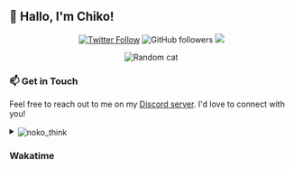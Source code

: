 ## 👋 Hallo, I'm Chiko!

<div align="center">

[![Twitter Follow](https://img.shields.io/twitter/follow/chikoxq?label=Follow)](https://twitter.com/intent/follow?screen_name=chikoxq)
![GitHub followers](https://img.shields.io/github/followers/chikof?label=Follow&style=social)
![](https://komarev.com/ghpvc/?username=chikof&color=blue)

</div>

<a href="https://cataas.com">
<img src="https://cataas.com/cat?type=square" align="right" width="300"alt="Random cat">
</a>

<div><picture><img src="https://raw.githubusercontent.com/carbon-language/carbon-lang/refs/heads/trunk/docs/images/bumper.png" alt=""></picture></div>

### 📫 Get in Touch
Feel free to reach out to me on my [Discord server](https://discord.gg/sejc7TnX6N). I'd love to connect with you!

<details>
<summary>
<img src="https://cdn3.emoji.gg/emojis/64203-noko-think.png" width="35px" height="35px" alt="noko_think" align="center">

### Wakatime
</summary>

<!--START_SECTION:waka-->
![Code Time](http://img.shields.io/badge/Code%20Time-2%2C419%20hrs%2039%20mins-blue)

![Profile Views](http://img.shields.io/badge/Profile%20Views-7-blue)

![Lines of code](https://img.shields.io/badge/From%20Hello%20World%20I%27ve%20Written-9.7%20million%20lines%20of%20code-blue)

**🐱 My GitHub Data** 

> 📦 106.1 kB Used in GitHub's Storage 
 > 
> 🏆 434 Contributions in the Year 2025
 > 
> 💼 Opted to Hire
 > 
> 📜 41 Public Repositories 
 > 
> 🔑 32 Private Repositories 
 > 
**I'm a Night 🦉** 

```text
🌞 Morning                942 commits         █░░░░░░░░░░░░░░░░░░░░░░░░   05.13 % 
🌆 Daytime                5737 commits        ████████░░░░░░░░░░░░░░░░░   31.27 % 
🌃 Evening                8708 commits        ████████████░░░░░░░░░░░░░   47.46 % 
🌙 Night                  2962 commits        ████░░░░░░░░░░░░░░░░░░░░░   16.14 % 
```
📅 **I'm Most Productive on Sunday** 

```text
Monday                   2119 commits        ███░░░░░░░░░░░░░░░░░░░░░░   11.55 % 
Tuesday                  1290 commits        ██░░░░░░░░░░░░░░░░░░░░░░░   07.03 % 
Wednesday                2536 commits        ███░░░░░░░░░░░░░░░░░░░░░░   13.82 % 
Thursday                 2645 commits        ████░░░░░░░░░░░░░░░░░░░░░   14.41 % 
Friday                   3405 commits        █████░░░░░░░░░░░░░░░░░░░░   18.56 % 
Saturday                 2415 commits        ███░░░░░░░░░░░░░░░░░░░░░░   13.16 % 
Sunday                   3939 commits        █████░░░░░░░░░░░░░░░░░░░░   21.47 % 
```


📊 **This Week I Spent My Time On** 

```text
🕑︎ Time Zone: Europe/London

💬 Programming Languages: 
Rust                     7 hrs 58 mins       █████████████████████░░░░   83.37 % 
TOML                     32 mins             █░░░░░░░░░░░░░░░░░░░░░░░░   05.61 % 
Markdown                 14 mins             █░░░░░░░░░░░░░░░░░░░░░░░░   02.54 % 
Docker                   12 mins             █░░░░░░░░░░░░░░░░░░░░░░░░   02.11 % 
TypeScript               11 mins             █░░░░░░░░░░░░░░░░░░░░░░░░   02.07 % 

🔥 Editors: 
Neovim                   9 hrs 33 mins       █████████████████████████   100.00 % 

💻 Operating System: 
Linux                    9 hrs 33 mins       █████████████████████████   100.00 % 
```

**I Mostly Code in TypeScript** 

```text
TypeScript               32 repos            ██████████░░░░░░░░░░░░░░░   40.00 % 
Rust                     30 repos            █████████░░░░░░░░░░░░░░░░   37.50 % 
Nix                      6 repos             ██░░░░░░░░░░░░░░░░░░░░░░░   07.50 % 
Lua                      3 repos             █░░░░░░░░░░░░░░░░░░░░░░░░   03.75 % 
Svelte                   1 repo              ░░░░░░░░░░░░░░░░░░░░░░░░░   01.25 % 
```




 Last Updated on 09/08/2025 01:09:45 UTC
<!--END_SECTION:waka-->

</details>

<!--
<p align="center">
     <a href="https://discord.gg/HhybNhchcC"><img src="https://invidget.switchblade.xyz/sejc7TnX6N" align="center" ><a>
</p> 
-->
